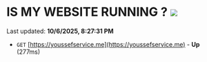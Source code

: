 # IS MY WEBSITE RUNNING ? [![](https://img.shields.io/static/v1?label=Sponsor&message=%E2%9D%A4&logo=GitHub&color=%23fe8e86)](https://github.com/sponsors/Youssef-Lehmam)

Last updated: **10/6/2025, 8:27:31 PM**

- `GET` [https://youssefservice.me](https://youssefservice.me) - **Up** (277ms)
